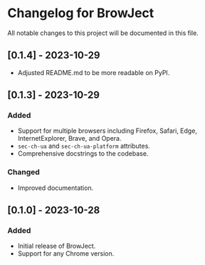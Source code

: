 # Changelog for BrowJect

All notable changes to this project will be documented in this file.

## [0.1.4] - 2023-10-29
- Adjusted README.md to be more readable on PyPI.

## [0.1.3] - 2023-10-29

### Added
- Support for multiple browsers including Firefox, Safari, Edge, InternetExplorer, Brave, and Opera.
- `sec-ch-ua` and `sec-ch-ua-platform` attributes.
- Comprehensive docstrings to the codebase.

### Changed
- Improved documentation.

## [0.1.0] - 2023-10-28

### Added
- Initial release of BrowJect.
- Support for any Chrome version.
